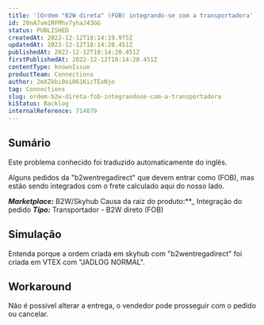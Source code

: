 ```yaml
---
title: '[Ordem "B2W direta" (FOB) integrando-se com a transportadora'
id: 20nA7vm1RFMhv7yhaJ43GG
status: PUBLISHED
createdAt: 2022-12-12T18:14:19.975Z
updatedAt: 2022-12-12T18:14:20.451Z
publishedAt: 2022-12-12T18:14:20.451Z
firstPublishedAt: 2022-12-12T18:14:20.451Z
contentType: knownIssue
productTeam: Connections
author: 2mXZkbi0oi061KicTExNjo
tag: Connections
slug: ordem-b2w-direta-fob-integrandose-com-a-transportadora
kiStatus: Backlog
internalReference: 714879
---
```


## Sumário

<div class="alert alert-info">
  <p>Este problema conhecido foi traduzido automaticamente do inglês.</p>
</div>


Alguns pedidos da "b2wentregadirect" que devem entrar como (FOB), mas estão sendo integrados com o frete calculado aqui do nosso lado.

_**Marketplace:**_ B2W/Skyhub
Causa da raiz do produto:**_ Integração do pedido
_**Tipo:**_ Transportador - B2W direto (FOB)


##

## Simulação


Entenda porque a ordem criada em skyhub com "b2wentregadirect" foi criada em VTEX com "JADLOG NORMAL".


##

## Workaround


Não é possível alterar a entrega, o vendedor pode prosseguir com o pedido ou cancelar.

